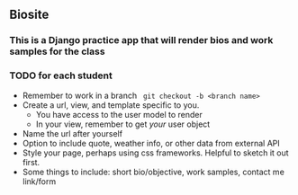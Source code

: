 ## Biosite 

### This is a Django practice app that will render bios and work samples for the class

### TODO for each student
- Remember to work in a branch
    ` git checkout -b <branch name>`
- Create a url, view, and template specific to you.
   - You have access to the user model to render
   - In your view, remember to get *your* user object
- Name the url after yourself
- Option to include quote, weather info, or other data from external API
- Style your page, perhaps using css frameworks. Helpful to sketch it out first.
- Some things to include: short bio/objective, work samples, contact me link/form
